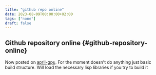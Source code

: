 ```yaml
---
title: "github repo online"
date: 2023-08-09T00:00:00+02:00
tags: ["none"]
draft: false
---
```


## Github repository online {#github-repository-online}

Now posted on [april-gpu](https://github.com/jthing/april-gpu). For the moment doesn't do anything just basic build structure.
Will load the necessary lisp libraries if you try to build it
